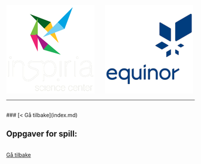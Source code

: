 ![Inspiria](logo/logo_72_hvit.png)  &nbsp; &nbsp; &nbsp;   ![Equinor](logo/equinor_72_blue.png)


------------------------------------------------------
<br>
### [< Gå tilbake](index.md)

## Oppgaver for spill:

<div class="spillcontainer">
  <a class="spillbutton1" href=""></a>
  <a class="spillbutton2" href=""></a>
  <a class="spillbutton3" href=""></a>
  <a class="spillbutton4" href=""></a>
  <a class="spillbutton5" href=""></a>
  <a class="spillbutton6" href=""></a>
  <a class="spillbutton7" href=""></a>
  <a class="spillbutton8" href=""></a>
</div>

<br>
<div class="site"></div>
<a class="homebutton" href="/splash/index.html">Gå tilbake</a>